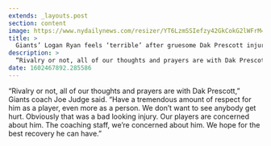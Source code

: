 ```yaml
--- 
extends: _layouts.post 
section: content 
image: https://www.nydailynews.com/resizer/YT6LzmSSIefzy42GkCokG2lWFrM=/1200x0/top/cloudfront-us-east-1.images.arcpublishing.com/tronc/ZSKPAVBEXFHZFORLSICOGKQXRQ.jpg 
title: > 
  Giants’ Logan Ryan feels ‘terrible’ after gruesome Dak Prescott injury, hopes Cowboys QB gets $500 million 
description: > 
  “Rivalry or not, all of our thoughts and prayers are with Dak Prescott,” Giants coach Joe Judge said.“Have a tremendous amount of respect for him as a player, even more as a person.Our players are concerned about him.The coaching staff, we’re concerned about him.We hope for the best recovery he can have.” 
date: 1602467892.285586 
--- 
```

“Rivalry or not, all of our thoughts and prayers are with Dak Prescott,” Giants coach Joe Judge said. “Have a tremendous amount of respect for him as a player, even more as a person. We don’t want to see anybody get hurt. Obviously that was a bad looking injury. Our players are concerned about him. The coaching staff, we’re concerned about him. We hope for the best recovery he can have.”